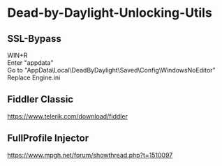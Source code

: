 # Dead-by-Daylight-Unlocking-Utils



## SSL-Bypass
WIN+R  
Enter "appdata"  
Go to "AppData\Local\DeadByDaylight\Saved\Config\WindowsNoEditor"  
Replace Engine.ini


## Fiddler Classic
https://www.telerik.com/download/fiddler




## FullProfile Injector
https://www.mpgh.net/forum/showthread.php?t=1510097


